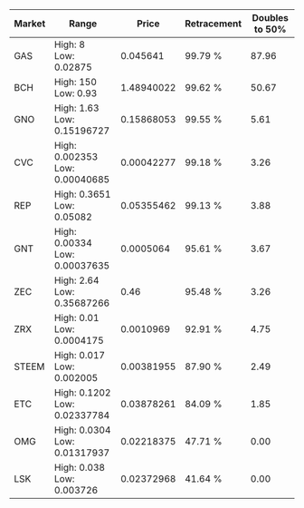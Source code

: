 | Market | Range | Price| Retracement | Doubles to 50% |
| --- | --- | --- | --- | --- |
| GAS | High: 8<br />Low: 0.02875 | 0.045641 | 99.79 % | 87.96 |
| BCH | High: 150<br />Low: 0.93 | 1.48940022 | 99.62 % | 50.67 |
| GNO | High: 1.63<br />Low: 0.15196727 | 0.15868053 | 99.55 % | 5.61 |
| CVC | High: 0.002353<br />Low: 0.00040685 | 0.00042277 | 99.18 % | 3.26 |
| REP | High: 0.3651<br />Low: 0.05082 | 0.05355462 | 99.13 % | 3.88 |
| GNT | High: 0.00334<br />Low: 0.00037635 | 0.0005064 | 95.61 % | 3.67 |
| ZEC | High: 2.64<br />Low: 0.35687266 | 0.46 | 95.48 % | 3.26 |
| ZRX | High: 0.01<br />Low: 0.0004175 | 0.0010969 | 92.91 % | 4.75 |
| STEEM | High: 0.017<br />Low: 0.002005 | 0.00381955 | 87.90 % | 2.49 |
| ETC | High: 0.1202<br />Low: 0.02337784 | 0.03878261 | 84.09 % | 1.85 |
| OMG | High: 0.0304<br />Low: 0.01317937 | 0.02218375 | 47.71 % | 0.00 |
| LSK | High: 0.038<br />Low: 0.003726 | 0.02372968 | 41.64 % | 0.00 |
